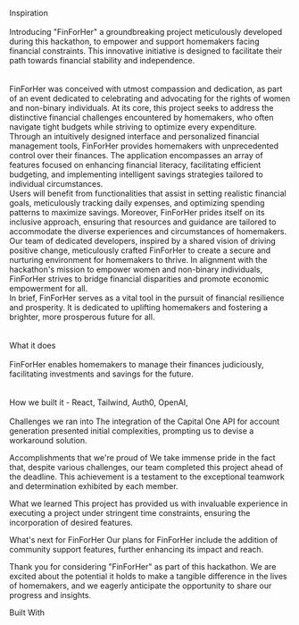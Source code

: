 Inspiration <br> <br>
Introducing "FinForHer" a groundbreaking project meticulously developed during this hackathon, to empower and support homemakers facing financial constraints. This innovative initiative is designed to facilitate their path towards financial stability and independence.
<br> <br> <br>
FinForHer was conceived with utmost compassion and dedication, as part of an event dedicated to celebrating and advocating for the rights of women and non-binary individuals. At its core, this project seeks to address the distinctive financial challenges encountered by homemakers, who often navigate tight budgets while striving to optimize every expenditure.
<br>
Through an intuitively designed interface and personalized financial management tools, FinForHer provides homemakers with unprecedented control over their finances. The application encompasses an array of features focused on enhancing financial literacy, facilitating efficient budgeting, and implementing intelligent savings strategies tailored to individual circumstances.
<br>
Users will benefit from functionalities that assist in setting realistic financial goals, meticulously tracking daily expenses, and optimizing spending patterns to maximize savings. Moreover, FinForHer prides itself on its inclusive approach, ensuring that resources and guidance are tailored to accommodate the diverse experiences and circumstances of homemakers.
<br>
Our team of dedicated developers, inspired by a shared vision of driving positive change, meticulously crafted FinForHer to create a secure and nurturing environment for homemakers to thrive. In alignment with the hackathon's mission to empower women and non-binary individuals, FinForHer strives to bridge financial disparities and promote economic empowerment for all.
<br>
In brief, FinForHer serves as a vital tool in the pursuit of financial resilience and prosperity. It is dedicated to uplifting homemakers and fostering a brighter, more prosperous future for all.
<br> <br> <br>
What it does <br> <br>
FinForHer enables homemakers to manage their finances judiciously, facilitating investments and savings for the future.
<br> <br> <br>
How we built it - React, Tailwind, Auth0, OpenAI, <br><br>
Challenges we ran into
The integration of the Capital One API for account generation presented initial complexities, prompting us to devise a workaround solution.

Accomplishments that we're proud of
We take immense pride in the fact that, despite various challenges, our team completed this project ahead of the deadline. This achievement is a testament to the exceptional teamwork and determination exhibited by each member.

What we learned
This project has provided us with invaluable experience in executing a project under stringent time constraints, ensuring the incorporation of desired features.

What's next for FinForHer
Our plans for FinForHer include the addition of community support features, further enhancing its impact and reach.

Thank you for considering "FinForHer" as part of this hackathon. We are excited about the potential it holds to make a tangible difference in the lives of homemakers, and we eagerly anticipate the opportunity to share our progress and insights.

Built With
